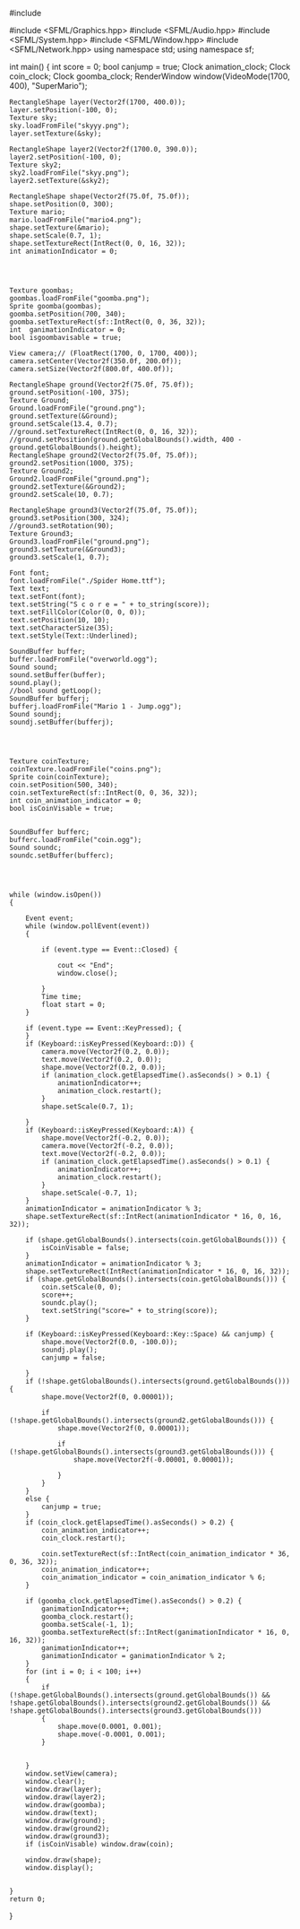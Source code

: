 #include <iostream>

#include <SFML/Graphics.hpp>
#include <SFML/Audio.hpp>
#include <SFML/System.hpp>
#include <SFML/Window.hpp>
#include <SFML/Network.hpp>
using namespace std;
using namespace sf;

int main()
{
    int score = 0;
    bool canjump = true;
    Clock animation_clock;
    Clock coin_clock;
    Clock goomba_clock;
    RenderWindow window(VideoMode(1700, 400), "SuperMario");

    RectangleShape layer(Vector2f(1700, 400.0));
    layer.setPosition(-100, 0);
    Texture sky;
    sky.loadFromFile("skyyy.png");
    layer.setTexture(&sky);

    RectangleShape layer2(Vector2f(1700.0, 390.0));
    layer2.setPosition(-100, 0);
    Texture sky2;
    sky2.loadFromFile("skyy.png");
    layer2.setTexture(&sky2);

    RectangleShape shape(Vector2f(75.0f, 75.0f));
    shape.setPosition(0, 300);
    Texture mario;
    mario.loadFromFile("mario4.png");
    shape.setTexture(&mario);
    shape.setScale(0.7, 1);
    shape.setTextureRect(IntRect(0, 0, 16, 32));
    int animationIndicator = 0;




    Texture goombas;
    goombas.loadFromFile("goomba.png");
    Sprite goomba(goombas);
    goomba.setPosition(700, 340);
    goomba.setTextureRect(sf::IntRect(0, 0, 36, 32));
    int  ganimationIndicator = 0;
    bool isgoombavisable = true;

    View camera;// (FloatRect(1700, 0, 1700, 400));
    camera.setCenter(Vector2f(350.0f, 200.0f));
    camera.setSize(Vector2f(800.0f, 400.0f));

    RectangleShape ground(Vector2f(75.0f, 75.0f));
    ground.setPosition(-100, 375);
    Texture Ground;
    Ground.loadFromFile("ground.png");
    ground.setTexture(&Ground);
    ground.setScale(13.4, 0.7);
    //ground.setTextureRect(IntRect(0, 0, 16, 32));
    //ground.setPosition(ground.getGlobalBounds().width, 400 - ground.getGlobalBounds().height);
    RectangleShape ground2(Vector2f(75.0f, 75.0f));
    ground2.setPosition(1000, 375);
    Texture Ground2;
    Ground2.loadFromFile("ground.png");
    ground2.setTexture(&Ground2);
    ground2.setScale(10, 0.7);

    RectangleShape ground3(Vector2f(75.0f, 75.0f));
    ground3.setPosition(300, 324);
    //ground3.setRotation(90);
    Texture Ground3;
    Ground3.loadFromFile("ground.png");
    ground3.setTexture(&Ground3);
    ground3.setScale(1, 0.7);

    Font font;
    font.loadFromFile("./Spider Home.ttf");
    Text text;
    text.setFont(font);
    text.setString("S c o r e = " + to_string(score));
    text.setFillColor(Color(0, 0, 0));
    text.setPosition(10, 10);
    text.setCharacterSize(35);
    text.setStyle(Text::Underlined);

    SoundBuffer buffer;
    buffer.loadFromFile("overworld.ogg");
    Sound sound;
    sound.setBuffer(buffer);
    sound.play();
    //bool sound getLoop();
    SoundBuffer bufferj;
    bufferj.loadFromFile("Mario 1 - Jump.ogg");
    Sound soundj;
    soundj.setBuffer(bufferj);




    Texture coinTexture;
    coinTexture.loadFromFile("coins.png");
    Sprite coin(coinTexture);
    coin.setPosition(500, 340);
    coin.setTextureRect(sf::IntRect(0, 0, 36, 32));
    int coin_animation_indicator = 0;
    bool isCoinVisable = true;


    SoundBuffer bufferc;
    bufferc.loadFromFile("coin.ogg");
    Sound soundc;
    soundc.setBuffer(bufferc);




    while (window.isOpen())
    {
       
        Event event;
        while (window.pollEvent(event))
        {
           
            if (event.type == Event::Closed) {

                cout << "End";
                window.close();

            }
            Time time;
            float start = 0;
        }

        if (event.type == Event::KeyPressed); {
        }
        if (Keyboard::isKeyPressed(Keyboard::D)) {
            camera.move(Vector2f(0.2, 0.0));
            text.move(Vector2f(0.2, 0.0));
            shape.move(Vector2f(0.2, 0.0));
            if (animation_clock.getElapsedTime().asSeconds() > 0.1) {
                animationIndicator++;
                animation_clock.restart();
            }
            shape.setScale(0.7, 1);

        }
        if (Keyboard::isKeyPressed(Keyboard::A)) {
            shape.move(Vector2f(-0.2, 0.0));
            camera.move(Vector2f(-0.2, 0.0));
            text.move(Vector2f(-0.2, 0.0));
            if (animation_clock.getElapsedTime().asSeconds() > 0.1) {
                animationIndicator++;
                animation_clock.restart();
            }
            shape.setScale(-0.7, 1);
        }
        animationIndicator = animationIndicator % 3;
        shape.setTextureRect(sf::IntRect(animationIndicator * 16, 0, 16, 32));

        if (shape.getGlobalBounds().intersects(coin.getGlobalBounds())) {
            isCoinVisable = false;
        }
        animationIndicator = animationIndicator % 3;
        shape.setTextureRect(IntRect(animationIndicator * 16, 0, 16, 32));
        if (shape.getGlobalBounds().intersects(coin.getGlobalBounds())) {
            coin.setScale(0, 0);
            score++;
            soundc.play();
            text.setString("score=" + to_string(score));
        }

        if (Keyboard::isKeyPressed(Keyboard::Key::Space) && canjump) {
            shape.move(Vector2f(0.0, -100.0));
            soundj.play();
            canjump = false;

        }
        if (!shape.getGlobalBounds().intersects(ground.getGlobalBounds())) {
            shape.move(Vector2f(0, 0.00001));

            if (!shape.getGlobalBounds().intersects(ground2.getGlobalBounds())) {
                shape.move(Vector2f(0, 0.00001));

                if (!shape.getGlobalBounds().intersects(ground3.getGlobalBounds())) {
                    shape.move(Vector2f(-0.00001, 0.00001));

                }
            }
        }
        else {
            canjump = true;
        }
        if (coin_clock.getElapsedTime().asSeconds() > 0.2) {
            coin_animation_indicator++;
            coin_clock.restart();

            coin.setTextureRect(sf::IntRect(coin_animation_indicator * 36, 0, 36, 32));
            coin_animation_indicator++;
            coin_animation_indicator = coin_animation_indicator % 6;
        }

        if (goomba_clock.getElapsedTime().asSeconds() > 0.2) {
            ganimationIndicator++;
            goomba_clock.restart();
            goomba.setScale(-1, 1);
            goomba.setTextureRect(sf::IntRect(ganimationIndicator * 16, 0, 16, 32));
            ganimationIndicator++;
            ganimationIndicator = ganimationIndicator % 2;
        }
        for (int i = 0; i < 100; i++)
        {
            if (!shape.getGlobalBounds().intersects(ground.getGlobalBounds()) && !shape.getGlobalBounds().intersects(ground2.getGlobalBounds()) && !shape.getGlobalBounds().intersects(ground3.getGlobalBounds()))
            {
                shape.move(0.0001, 0.001);
                shape.move(-0.0001, 0.001);
            }


        }
        window.setView(camera);
        window.clear();
        window.draw(layer);
        window.draw(layer2);
        window.draw(goomba);
        window.draw(text);
        window.draw(ground);
        window.draw(ground2);
        window.draw(ground3);
        if (isCoinVisable) window.draw(coin);

        window.draw(shape);
        window.display();
       

    }
    return 0;
}


